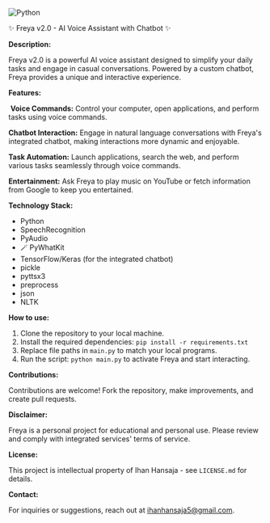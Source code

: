 ![Python](https://img.shields.io/badge/Python-v3.11-#3776AB?style=for-the-badge&logo=Python)

✨ Freya v2.0 - AI Voice Assistant with Chatbot ✨

**Description:**

Freya v2.0 is a powerful AI voice assistant designed to simplify your daily tasks and engage in casual conversations. Powered by a custom chatbot, Freya provides a unique and interactive experience.

**Features:**

️ **Voice Commands:** Control your computer, open applications, and perform tasks using voice commands.

 **Chatbot Interaction:** Engage in natural language conversations with Freya's integrated chatbot, making interactions more dynamic and enjoyable.
 
 **Task Automation:** Launch applications, search the web, and perform various tasks seamlessly through voice commands.
 
 **Entertainment:** Ask Freya to play music on YouTube or fetch information from Google to keep you entertained.

**Technology Stack:**

*   Python
*   SpeechRecognition
*   PyAudio
*  🪄 PyWhatKit
*   TensorFlow/Keras (for the integrated chatbot)
*   pickle
*   pyttsx3
*   preprocess
*   json
*   NLTK

**How to use:**

1. Clone the repository to your local machine.
2. Install the required dependencies: `pip install -r requirements.txt`
3. Replace file paths in `main.py` to match your local programs.
4. Run the script: `python main.py` to activate Freya and start interacting.

**Contributions:**

Contributions are welcome! Fork the repository, make improvements, and create pull requests.

**Disclaimer:**

Freya is a personal project for educational and personal use. Please review and comply with integrated services' terms of service.

**License:**

This project is intellectual property of Ihan Hansaja - see `LICENSE.md` for details.

**Contact:**

For inquiries or suggestions, reach out at ihanhansaja5@gmail.com.
